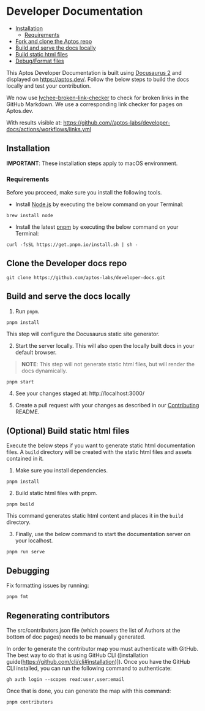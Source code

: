 # Developer Documentation

- [Installation](#installation)
  - [Requirements](#requirements)
- [Fork and clone the Aptos repo](#fork-and-clone-the-aptos-repo)
- [Build and serve the docs locally](#build-and-serve-the-docs-locally)
- [Build static html files](#build-static-html-files)
- [Debug/Format files](#debugging)

This Aptos Developer Documentation is built using [Docusaurus 2](https://docusaurus.io/) and displayed on https://aptos.dev/. Follow the below steps to build the docs locally and test your contribution.

We now use [lychee-broken-link-checker](https://github.com/marketplace/actions/lychee-broken-link-checker) to check for broken links in the GitHub Markdown. We use a corresponding link checker for pages on Aptos.dev.

With results visible at:
https://github.com//aptos-labs/developer-docs/actions/workflows/links.yml

## Installation

**IMPORTANT**: These installation steps apply to macOS environment.

### Requirements

Before you proceed, make sure you install the following tools.

- Install [Node.js](https://nodejs.org/en/download/) by executing the below command on your Terminal:

```
brew install node
```

- Install the latest [pnpm](https://pnpm.io/installation) by executing the below command on your Terminal:

```
curl -fsSL https://get.pnpm.io/install.sh | sh -
```

## Clone the Developer docs repo

```
git clone https://github.com/aptos-labs/developer-docs.git

```

## Build and serve the docs locally

1. Run `pnpm`.

```
pnpm install
```

This step will configure the Docusaurus static site generator.

2. Start the server locally. This will also open the locally built docs in your default browser.

> **NOTE**: This step will not generate static html files, but will render the docs dynamically.

```
pnpm start
```

4. See your changes staged at: http://localhost:3000/

5. Create a pull request with your changes as described in our [Contributing](https://github.com/aptos-labs/aptos-core/blob/main/CONTRIBUTING.md) README.

## (Optional) Build static html files

Execute the below steps if you want to generate static html documentation files. A `build` directory will be created with the static html files and assets contained in it.

1. Make sure you install dependencies.

```
pnpm install
```

2. Build static html files with pnpm.

```
pnpm build
```

This command generates static html content and places it in the `build` directory.

3. Finally, use the below command to start the documentation server on your localhost.

```
pnpm run serve
```

## Debugging

Fix formatting issues by running:

```
pnpm fmt
```

## Regenerating contributors

The src/contributors.json file (which powers the list of Authors at the bottom of doc pages) needs to be manually generated.

In order to generate the contributor map you must authenticate with GitHub. The best way to do that is using GitHub CLI ([installation guide(https://github.com/cli/cli#installation)]). Once you have the GitHub CLI installed, you can run the following command to authenticate:

```
gh auth login --scopes read:user,user:email
```

Once that is done, you can generate the map with this command:

```
pnpm contributors
```
